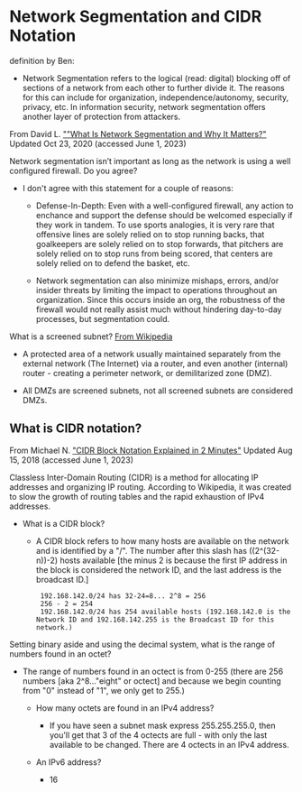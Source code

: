 # Network Segmentation and CIDR Notation

definition by Ben:

* Network Segmentation refers to the logical (read: digital) blocking off of sections of a network from each other to further divide it. The reasons for this can include for organization, independence/autonomy, security, privacy, etc. In information security, network segmentation offers another layer of protection from attackers. 

From David L. [""What Is Network Segmentation and Why It Matters?"](https://www.comptia.org/blog/security-awareness-training-network-segmentation) Updated Oct 23, 2020 (accessed June 1, 2023)


Network segmentation isn’t important as long as the network is using a well configured firewall. Do you agree? 

* I don't agree with this statement for a couple of reasons:

  * Defense-In-Depth: Even with a well-configured firewall, any action to enchance and support the defense should be welcomed especially if they work in tandem. To use sports analogies, it is very rare that offensive lines are solely relied on to stop running backs, that goalkeepers are solely relied on to stop forwards, that pitchers are solely relied on to stop runs from being scored, that centers are solely relied on to defend the basket, etc.

  * Network segmentation can also minimize mishaps, errors, and/or insider threats by limiting the impact to operations throughout an organization. Since this occurs inside an org, the robustness of the firewall would not really assist much without hindering day-to-day processes, but segmentation could.


What is a screened subnet? [From Wikipedia](https://en.wikipedia.org/wiki/Screened_subnet#:~:text=A%20true%20DMZ%20is%20a,located%20behind%20a%20screening%20router.)

* A protected area of a network usually maintained separately from the external network (The Internet) via a router, and even another (internal) router - creating a perimeter network, or demilitarized zone (DMZ). 

* All DMZs are screened subnets, not all screened subnets are considered DMZs.


## What is CIDR notation?

From Michael N. ["CIDR Block Notation Explained in 2 Minutes"](https://medium.com/@ethicalentrepreneur/cidr-block-notation-explained-in-2-minutes-1010ec0dbc15) Updated Aug 15, 2018 (accessed June 1, 2023)

Classless Inter-Domain Routing (CIDR) is a method for allocating IP addresses and organizing IP routing. According to Wikipedia, it was created to slow the growth of routing tables and the rapid exhaustion of IPv4 addresses.

* What is a CIDR block?

  * A CIDR block refers to how many hosts are available on the network and is identified by a "/". The number after this slash has ((2^(32-n))-2) hosts available [the minus 2 is because the first IP address in the block is considered the network ID, and the last address is the broadcast ID.]

         192.168.142.0/24 has 32-24=8... 2^8 = 256
         256 - 2 = 254
         192.168.142.0/24 has 254 available hosts (192.168.142.0 is the Network ID and 192.168.142.255 is the Broadcast ID for this network.)

Setting binary aside and using the decimal system, what is the range of numbers found in an octet? 

* The range of numbers found in an octect is from 0-255 (there are 256 numbers [aka 2^8..."eight" or octect] and because we begin counting from "0" instead of "1", we only get to 255.)

  * How many octets are found in an IPv4 address? 

    * If you have seen a subnet mask express 255.255.255.0, then you'll get that 3 of the 4 octects are full - with only the last available to be changed. There are 4 octects in an IPv4 address. 

  * An IPv6 address?

    * 16
